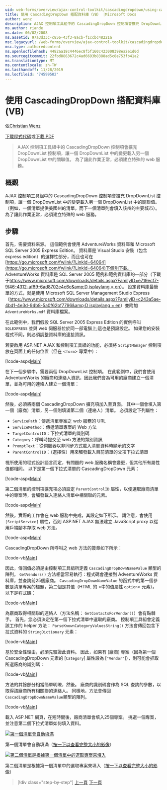 ```yaml
---
uid: web-forms/overview/ajax-control-toolkit/cascadingdropdown/using-cascadingdropdown-with-a-database-vb
title: 使用 CascadingDropDown 搭配資料庫（VB） |Microsoft Docs
author: wenz
description: AJAX 控制項工具組中的 CascadingDropDown 控制項會擴充 DropDownList 控制項，讓一個 DropDownList 中的變更載入 anoth 中的相關聯值 。
ms.author: riande
ms.date: 06/02/2008
ms.assetid: 97a3d33c-c856-43f3-8acb-f1ccbc48221a
msc.legacyurl: /web-forms/overview/ajax-control-toolkit/cascadingdropdown/using-cascadingdropdown-with-a-database-vb
msc.type: authoredcontent
ms.openlocfilehash: 4482aa18c4446ec8f5f160c423008398ea2e1d0d
ms.sourcegitcommit: 22fbd8863672c4ad6693b8388ad5c8e753fb41a2
ms.translationtype: MT
ms.contentlocale: zh-TW
ms.lasthandoff: 11/28/2019
ms.locfileid: "74599502"
---
```

# <a name="using-cascadingdropdown-with-a-database-vb"></a>使用 CascadingDropDown 搭配資料庫 (VB)

依[Christian Wenz](https://github.com/wenz)

[下載程式代碼](https://download.microsoft.com/download/9/0/7/907760b1-2c60-4f81-aeb6-ca416a573b0d/cascadingdropdown1.vb.zip)或[下載 PDF](https://download.microsoft.com/download/2/d/c/2dc10e34-6983-41d4-9c08-f78f5387d32b/cascadingdropdown1VB.pdf)

> AJAX 控制項工具組中的 CascadingDropDown 控制項會擴充 DropDownList 控制項，讓一個 DropDownList 中的變更載入另一個 DropDownList 中的關聯值。 為了讓此作業正常，必須建立特殊的 web 服務。

## <a name="overview"></a>概觀

AJAX 控制項工具組中的 CascadingDropDown 控制項會擴充 DropDownList 控制項，讓一個 DropDownList 中的變更載入另一個 DropDownList 中的關聯值。 （例如，一個清單提供美國州的清單，而下一個清單則會填入該州的主要城市）。為了讓此作業正常，必須建立特殊的 web 服務。

## <a name="steps"></a>步驟

首先，需要資料來源。 這個範例會使用 AdventureWorks 資料庫和 Microsoft SQL Server 2005 Express Edition。 資料庫是 Visual Studio 安裝（包含 express edition）的選擇性部分，而且也可在[https://go.microsoft.com/fwlink/?LinkId=64064](https://go.microsoft.com/fwlink/?LinkId=64064)下個別下載。 AdventureWorks 資料庫是 SQL Server 2005 範例和範例資料庫的一部分（下載于[https://www.microsoft.com/downloads/details.aspx?FamilyID=e719ecf7-9f46-4312-af89-6ad8702e4e6e&amp;D isplaylang = en](https://www.microsoft.com/downloads/details.aspx?FamilyID=e719ecf7-9f46-4312-af89-6ad8702e4e6e&amp;DisplayLang=en)）。 設定資料庫最簡單的方式，就是使用 Microsoft SQL Server Management Studio Express （[https://www.microsoft.com/downloads/details.aspx?FamilyID=c243a5ae-4bd1-4e3d-94b8-5a0f62bf7796&amp;D isplaylang = en](https://www.microsoft.com/downloads/details.aspx?FamilyID=c243a5ae-4bd1-4e3d-94b8-5a0f62bf7796&amp;DisplayLang=en)）並附加 `AdventureWorks.mdf` 資料庫檔案。

在此範例中，我們假設 SQL Server 2005 Express Edition 的實例呼叫 `SQLEXPRESS` 並與 web 伺服器位於同一部電腦上;這也是預設設定。 如果您的安裝程式不同，則必須調整資料庫的連接資訊。

若要啟用 ASP.NET AJAX 和控制項工具組的功能，必須將 `ScriptManager` 控制項放在頁面上的任何位置（但在 &lt;`form`&gt; 專案中）：

[!code-aspx[Main](using-cascadingdropdown-with-a-database-vb/samples/sample1.aspx)]

在下一個步驟中，需要兩個 DropDownList 控制項。 在此範例中，我們會使用 AdventureWorks 的廠商和連絡人資訊，因此我們會為可用的廠商建立一個清單，並為可用的連絡人建立一個清單：

[!code-aspx[Main](using-cascadingdropdown-with-a-database-vb/samples/sample2.aspx)]

然後，必須將兩個 CascadingDropDown 擴充項加入至頁面。 其中一個會填入第一個（廠商）清單，另一個則填滿第二個（連絡人）清單。 必須設定下列屬性：

- `ServicePath`：傳遞清單專案之 web 服務的 URL
- `ServiceMethod`：傳遞清單專案的 Web 方法
- `TargetControlID`：下拉式清單的識別碼
- `Category`：呼叫時提交至 web 方法的類別資訊
- `PromptText`：從伺服器以非同步方式載入清單資料時顯示的文字
- `ParentControlID`：（選擇性）用來觸發載入目前清單的父項下拉式清單

視所使用的程式設計語言而定，有問題的 web 服務名稱會變更，但其他所有屬性值都相同。 以下是第一個下拉式清單的 CascadingDropDown 元素：

[!code-aspx[Main](using-cascadingdropdown-with-a-database-vb/samples/sample3.aspx)]

第二個清單的控制項擴充項必須設定 `ParentControlID` 屬性，以便選取廠商清單中的專案時，會觸發載入連絡人清單中相關聯的元素。

[!code-aspx[Main](using-cascadingdropdown-with-a-database-vb/samples/sample4.aspx)]

然後，實際的工作會在 web 服務中完成，其設定如下所示。 請注意，會使用 `[ScriptService]` 屬性，否則 ASP.NET AJAX 無法建立 JavaScript proxy 以從用戶端腳本存取 web 方法。

[!code-aspx[Main](using-cascadingdropdown-with-a-database-vb/samples/sample5.aspx)]

CascadingDropDown 所呼叫之 web 方法的簽章如下所示：

[!code-vb[Main](using-cascadingdropdown-with-a-database-vb/samples/sample6.vb)]

因此，傳回值必須是由控制項工具組所定義 `CascadingDropDownNameValue` 類型的陣列。 `GetVendors()` 方法相當容易執行：程式碼會連接到 AdventureWorks 資料庫，並查詢前25個廠商。 `CascadingDropDownNameValue` 的函式中的第一個參數是清單專案的標題，第二個是其值（HTML 的 &lt;中的值屬性 `option`&gt; 元素）。 以下是程式碼：

[!code-vb[Main](using-cascadingdropdown-with-a-database-vb/samples/sample7.vb)]

為廠商取得相關聯的連絡人（方法名稱： `GetContactsForVendor()`）會有點棘手。 首先，您必須決定在第一個下拉式清單中選取的廠商。 控制項工具組會定義該工作的 helper 方法： `ParseKnownCategoryValuesString()` 方法會傳回包含下拉式資料的 `StringDictionary` 元素：

[!code-vb[Main](using-cascadingdropdown-with-a-database-vb/samples/sample8.vb)]

基於安全性理由，必須先驗證此資料。 因此，如果有 [廠商] 專案（因為第一個 CascadingDropDown 元素的 [`Category`] 屬性設為 [`"Vendor"`]），則可能會抓取所選廠商的識別碼：

[!code-vb[Main](using-cascadingdropdown-with-a-database-vb/samples/sample9.vb)]

方法的其餘部分相當簡單明瞭，然後。 廠商的識別碼會作為 SQL 查詢的參數，以取得該廠商所有相關聯的連絡人。 同樣地，方法會傳回 `CascadingDropDownNameValue`類型的陣列。

[!code-vb[Main](using-cascadingdropdown-with-a-database-vb/samples/sample10.vb)]

載入 ASP.NET 網頁，在短時間後，廠商清單會填入25個專案。 挑選一個專案，並注意第二個下拉式清單如何填入資料。

[![第一個清單會自動填滿](using-cascadingdropdown-with-a-database-vb/_static/image2.png)](using-cascadingdropdown-with-a-database-vb/_static/image1.png)

第一個清單會自動填滿（[按一下以查看完整大小的影像](using-cascadingdropdown-with-a-database-vb/_static/image3.png)）

[![第二個清單是根據第一個清單中的選取專案來填入](using-cascadingdropdown-with-a-database-vb/_static/image5.png)](using-cascadingdropdown-with-a-database-vb/_static/image4.png)

第二個清單是根據第一個清單中的選取專案來填入（[按一下以查看完整大小的影像](using-cascadingdropdown-with-a-database-vb/_static/image6.png)）

> [!div class="step-by-step"]
> [上一頁](filling-a-list-using-cascadingdropdown-vb.md)
> [下一頁](presetting-list-entries-with-cascadingdropdown-vb.md)
